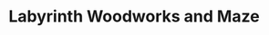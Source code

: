 ---
title: "Labyrinth Woodworks and Maze"
url: /hokianga/labyrinth-woodworks-and-maze/
shop: Spielzeug
---